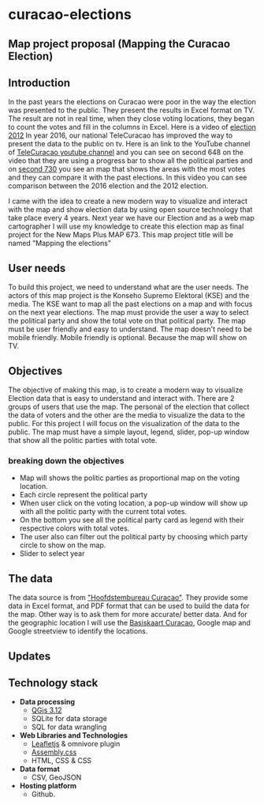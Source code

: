 # curacao-elections
## Map project proposal (Mapping the Curacao Election)
## Introduction
In the past years the elections on Curacao were poor in the way the election was presented to the public. They present the results in Excel format on TV. The result are not in real time, when they close voting locations, they began to count the votes and fill in the columns in Excel.
Here is a video of [election 2012](https://youtu.be/hpKhdHlng18?t=50)
In  year 2016,  our national TeleCuracao has improved the way to present the data to the public on tv. Here is an link to the YouTube channel of [TeleCuracao youtube channel](https://youtu.be/YCeiskb4Ba4?t=648)  and you can see on second 648  on the video that they are using a progress bar to show all the political parties and on [second 730](https://youtu.be/YCeiskb4Ba4?t=739) you see an map that shows the areas with the most votes and they can compare it with the past elections. In this video you can see comparison between the  2016 election and the 2012 election.

I came with the idea to create a new modern  way to visualize and  interact with the map and show election data by using open source technology that take place every 4 years.
Next year we have our Election and as a web map cartographer I will use my knowledge to create this election  map as final project for the New Maps Plus MAP 673. 
This map project title will be named "Mapping the elections"
## User needs
To build this project, we need to understand what are the user needs.
The actors of this map project is the Konseho Supremo Elektoral (KSE) and the media. 
The KSE want to map all the past elections on a map and with focus on the next year elections. The map must provide the user a way to select the political party and show the total vote on that political party. The map must be user friendly and easy to understand.
The map doesn't need to be mobile friendly. Mobile friendly is optional. Because the map will show on TV.

## Objectives
The objective of making this map, is to create a modern way to visualize Election data that is easy to understand and interact with.
There are 2 groups of users that use the map. The personal of the election that collect the data of voters and the other are the media to visualize the data to the public.
For this project I will focus on the visualization of the data to the public. The map must have a simple layout, legend, slider, pop-up window that show all the politic parties with total vote.

### breaking down the objectives
- Map will shows the politic parties as proportional map on the voting location. 
- Each circle represent the political party
- When user click on the voting location, a pop-up window will show up with all the politic party with the current total votes.
- On the bottom you see all the political party card as legend with their respective colors with total votes.
- The user also can filter out the political party by choosing which party circle to show on the map.
- Slider to select year
## The data
The data source is from ["Hoofdstembureau Curacao"](http://www.kse.cw/eerdere.html). They provide some data in Excel format, and PDF format that can be used to build the data for the map.
Other way is to ask them for more accurate/ better data. 
And for the geographic location I will use the [Basiskaart Curacao](http://basiskaart.gobiernu.cw/), Google map and Google streetview to identify the locations.

## Updates



## Technology stack
- **Data processing**
	- [QGis 3.12](https://www.qgis.org/)
	- SQLite for data storage
	- SQL for data wrangling
- **Web Libraries and Technologies**
    - [Leafletjs](https://leafletjs.com/) & omnivore plugin
    - [Assembly.css](https://labs.mapbox.com/assembly/)
    - HTML, CSS & CSS
- **Data format**
	- CSV, GeoJSON
- **Hosting platform**
	- Github.